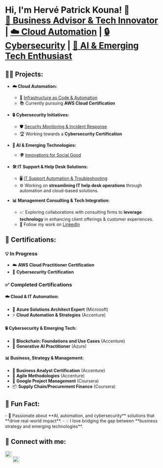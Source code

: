 <h1>
  Hi, I'm Hervé Patrick Kouna! 👋 <br/>
  <a href="https://linkedin.com/in/hervepatrickkouna/">🌟 Business Advisor & Tech Innovator</a> | 
  <a href="https://github.com/metsam237/Cloud-Automation">☁️ Cloud Automation</a> | 
  <a href="https://github.com/metsam237/Cybersecurity">🔒 Cybersecurity</a> | 
  <a href="https://github.com/metsam237">🤖 AI & Emerging Tech Enthusiast</a>
</h1>

<h2>👨‍💻 Projects:</h2>

- **☁️ Cloud Automation:**  
  - 🚀 [Infrastructure as Code & Automation](https://github.com/metsam237/Cloud-Automation)  
  - 📚 Currently pursuing **AWS Cloud Certification**
  
- **🔒 Cybersecurity Initiatives:**  
  - 🛡️ [Security Monitoring & Incident Response](https://github.com/metsam237/Cybersecurity)  
  - 🏆 Working towards a **Cybersecurity Certification**
  
- **🤖 AI & Emerging Technologies:**  
  - 🌍 [Innovations for Social Good](https://github.com/metsam237/ai-emerging-tech)
  
- **🛠️ IT Support & Help Desk Solutions:**  
  - 🖥️ [IT Support Automation & Troubleshooting](https://github.com/Metsam237/Jira-Ticketing-Lab)  
  - ⚙️ Working on **streamlining IT help desk operations** through automation and cloud-based solutions.
  
- **📊 Management Consulting & Tech Integration:**  
  - 📈 Exploring collaborations with consulting firms to **leverage technology** in enhancing client offerings & customer experiences.  
  - 🔗 Follow my work on <a href="https://linkedin.com/in/hervepatrickkouna/">LinkedIn</a>

<h2>📜 Certifications:</h2>

### **💡 In Progress**
- ☁️ **AWS Cloud Practitioner Certification**
- 🔐 **Cybersecurity Certification**

### **✅ Completed Certifications**
#### **☁️ Cloud & IT Automation:**
- 🏅 **Azure Solutions Architect Expert** (Microsoft)
- ⚡ **Cloud Automation & Strategies** (Accenture)
  
#### **🔒 Cybersecurity & Emerging Tech:**
- 🔗 **Blockchain: Foundations and Use Cases** (Accenture)
- 🤖 **Generative AI Practitioner** (Azure)

#### **📊 Business, Strategy & Management:**
- 💼 **Business Analyst Certification** (Accenture)
- 🔄 **Agile Methodologies** (Accenture)
- 🎯 **Google Project Management** (Coursera)
- 📦 **Supply Chain/Procurement Finance** (Coursera)

<!-- 
<h2>📺 Featured Content 🎥</h2>

- [🚀 Leveraging AI for Business Growth](https://github.com/metsam237/ai-emerging-tech)
- [🔐 Cloud Security Best Practices](https://github.com/metsam237/Cybersecurity)
- [⚡ Optimizing IT Infrastructure with Automation](https://github.com/metsam237/Cloud-Automation)
-->

<h2>🎉 Fun Fact:</h2>
- 🤖 Passionate about **AI, automation, and cybersecurity** solutions that **drive real-world impact**.  
- 💡 I love bridging the gap between **business strategy and emerging technologies**.  

<h2>🤳 Connect with me:</h2>

[<img align="left" alt="Hervé on LinkedIn" width="22px" src="https://cdn.jsdelivr.net/npm/simple-icons@v3/icons/linkedin.svg" />](https://linkedin.com/in/hervepatrickkouna/)  
[<img align="left" alt="Hervé on GitHub" width="22px" src="https://cdn.jsdelivr.net/npm/simple-icons@v3/icons/github.svg" />](https://github.com/metsam237)

<!-- 

Here are some ideas to get you started:

- 🔭 I’m currently working on ...
- 🌱 I’m currently learning ...
- 👯 I’m looking to collaborate on ...
- 🤔 I’m looking for help with ...
- 💬 Ask me about ...
- 📫 How to reach me: ...
- 😄 Pronouns: ...
- ⚡ Fun fact: ...
-->
